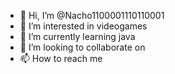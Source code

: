 - 👋 Hi, I’m @Nacho1100001110110001
- 👀 I’m interested in videogames
- 🌱 I’m currently learning java
- 💞️ I’m looking to collaborate on 
- 📫 How to reach me 

<!---
Nacho1100001110110001/Nacho1100001110110001 is a ✨ special ✨ repository because its `README.md` (this file) appears on your GitHub profile.
You can click the Preview link to take a look at your changes.
--->
